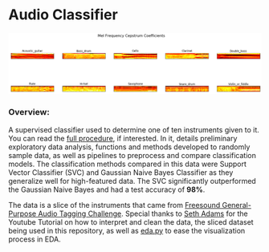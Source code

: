 # Audio Classifier

![](images/mfcc.png)

### Overview:
A supervised classifier used to determine one of ten instruments given to it. You can read the [full procedure](https://github.com/theadamsabra/Audio-Classifier/blob/master/Full%20Procedure.ipynb), if interested. In it, details preliminary exploratory data analysis, functions and methods developed to randomly sample data, as well as pipelines to preprocess and compare classification models. The classification methods compared in this data were Support Vector Classifier (SVC) and Gaussian Naive Bayes Classifier as they generalize well for high-featured data. The SVC significantly outperformed the Gaussian Naive Bayes and had a test accuracy of **98%**.

The data is a slice of the instruments that came from [Freesound General-Purpose Audio Tagging Challenge](https://www.kaggle.com/c/freesound-audio-tagging). Special thanks to [Seth Adams](https://github.com/seth814) for the Youtube Tutorial on how to interpret and clean the data, the sliced dataset being used in this repository, as well as [eda.py](https://github.com/theadamsabra/Audio-Classifier/blob/master/eda.py) to ease the visualization process in EDA.
